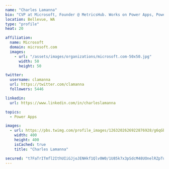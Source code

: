 ```yaml
---
name: "Charles Lamanna"
bio: "CVP at Microsoft, Founder @ MetricsHub. Works on Power Apps, Power Automate, Power Virtual Agent, Common Data Service and Dynamics 365."
location: Bellevue, WA
type: "profile"
heat: 20

affiliation:
  name: Microsoft
  domain: microsoft.com
  images:
    - url: "/assets/images/organizations/microsoft.com-50x50.jpg"
      width: 50
      height: 50

twitter:
  username: clamanna
  url: https://twitter.com/clamanna
  followers: 5446

linkedin:
  url: https://www.linkedin.com/in/charleslamanna

topics:
  - Power Apps

images:
  - url: https://pbs.twimg.com/profile_images/1263202626922876928/g6qGbHZ-_400x400.jpg
    width: 400
    height: 400
    isCached: true
    title: "Charles Lamanna"

secured: "t7FaTrITmfl2IthUIiGJjoJENHkf1Qlv0W0/1U85k7x3pSdcM48UOnelRZpTu6/m0ky0w30WZnrVxE4CJ+Hmh/u7bNM9dcNCHMe04e/3O0DOetmrWdk6AgPu+arzl3ztzziI4euzxllsWZLfnLTUs3z/gRXxVHiTKiFK5WHZ9Dh8/SU/AisAKkeJALhoSDUl4QJHv3UqhngkaJJD/UWMEYic/wX6TsnXusr+P8OX5aaYago8he/ScQBEnwniMafxo0nGkhW4PY7763GHO9doR4k7GJ8FUdb+bLIJ2gkBv82CC+JNJLAZ/OqHr6xHMDUI3jrw7lSEKK9+YVJl6ynUdAebizikzfyoTWXW/yM+6hpEDsSv5KztHI6FWQOADRrlQWvFvmA7i9J12icjjGgyZKIWeIsRZ930wzt4dhYuAWM=;QJ5bmlGvynyrH/1ePFpweQ=="
---
```


